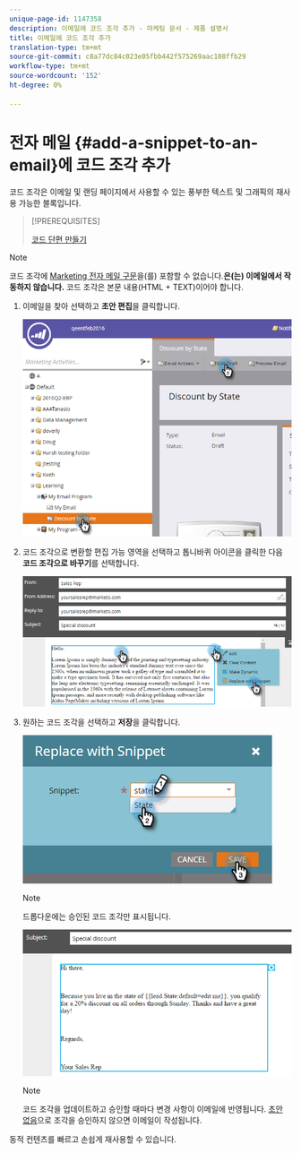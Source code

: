 ```yaml
---
unique-page-id: 1147358
description: 이메일에 코드 조각 추가 - 마케팅 문서 - 제품 설명서
title: 이메일에 코드 조각 추가
translation-type: tm+mt
source-git-commit: c8a77dc84c023e05fbb442f575269aac108ffb29
workflow-type: tm+mt
source-wordcount: '152'
ht-degree: 0%

---
```



# 전자 메일 {#add-a-snippet-to-an-email}에 코드 조각 추가

코드 조각은 이메일 및 랜딩 페이지에서 사용할 수 있는 풍부한 텍스트 및 그래픽의 재사용 가능한 블록입니다.

>[!PREREQUISITES]
>
>[코드 단편 만들기](/help/marketo/product-docs/personalization/segmentation-and-snippets/snippets/create-a-snippet.md)


>[!NOTE]
>
>코드 조각에 [Marketing 전자 메일 구문](/help/marketo/product-docs/email-marketing/general/email-editor-2/email-template-syntax.md)을(를) 포함할 수 없습니다.**은(는) 이메일에서 작동하지 않습니다.** 코드 조각은 본문 내용(HTML + TEXT)이어야 합니다.

1. 이메일을 찾아 선택하고 **초안 편집**&#x200B;을 클릭합니다.

   ![](assets/one-2.png)

1. 코드 조각으로 변환할 편집 가능 영역을 선택하고 톱니바퀴 아이콘을 클릭한 다음 **코드 조각으로 바꾸기**&#x200B;를 선택합니다.

   ![](assets/two-2.png)

1. 원하는 코드 조각을 선택하고 **저장**&#x200B;을 클릭합니다.

   ![](assets/three-1.png)

   >[!NOTE]
   >
   >드롭다운에는 승인된 코드 조각만 표시됩니다.

   ![](assets/four.png)

   >[!NOTE]
   >
   >코드 조각을 업데이트하고 승인할 때마다 변경 사항이 이메일에 반영됩니다. [초안 없음](/help/marketo/product-docs/administration/users-and-roles/managing-user-roles-and-permissions/enable-no-draft-for-snippets.md)으로 조각을 승인하지 않으면 이메일이 작성됩니다.

동적 컨텐츠를 빠르고 손쉽게 재사용할 수 있습니다.

